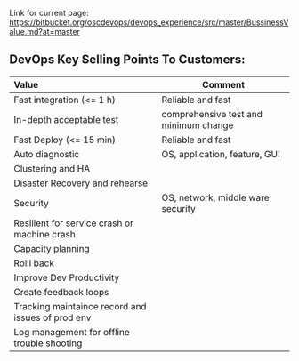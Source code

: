 Link for current page: https://bitbucket.org/oscdevops/devops_experience/src/master/BussinessValue.md?at=master

## DevOps Key Selling Points To Customers:
| Value  | Comment   |
|:------------- | -------------   |
|Fast integration (<= 1 h)  | Reliable and fast   |
|In-depth acceptable test  | comprehensive test and minimum change   |
|Fast Deploy (<= 15 min) | Reliable and fast   |
|Auto diagnostic |OS, application, feature, GUI   |
|Clustering and HA |   |
|Disaster Recovery and rehearse |   |
|Security | OS, network, middle ware security   |
|Resilient for service crash or machine crash |   |
|Capacity planning |   |
|Rolll back |   |
|Improve Dev Productivity |   |
|Create feedback loops |   |
|Tracking maintaince record and issues of prod env |   |
|Log management for offline trouble shooting |   |
